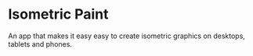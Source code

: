 # Isometric Paint

An app that makes it easy easy to create isometric graphics on desktops, tablets and phones.
